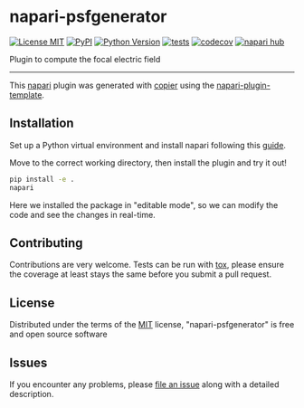 # napari-psfgenerator

[![License MIT](https://img.shields.io/pypi/l/napari-psfgenerator.svg?color=green)](https://github.com/VStergiop/napari-psfgenerator/raw/main/LICENSE)
[![PyPI](https://img.shields.io/pypi/v/napari-psfgenerator.svg?color=green)](https://pypi.org/project/napari-psfgenerator)
[![Python Version](https://img.shields.io/pypi/pyversions/napari-psfgenerator.svg?color=green)](https://python.org)
[![tests](https://github.com/VStergiop/napari-psfgenerator/workflows/tests/badge.svg)](https://github.com/VStergiop/napari-psfgenerator/actions)
[![codecov](https://codecov.io/gh/VStergiop/napari-psfgenerator/branch/main/graph/badge.svg)](https://codecov.io/gh/VStergiop/napari-psfgenerator)
[![napari hub](https://img.shields.io/endpoint?url=https://api.napari-hub.org/shields/napari-psfgenerator)](https://napari-hub.org/plugins/napari-psfgenerator)

Plugin to compute the focal electric field

----------------------------------

This [napari] plugin was generated with [copier] using the [napari-plugin-template].

<!--
Don't miss the full getting started guide to set up your new package:
https://github.com/napari/napari-plugin-template#getting-started

and review the napari docs for plugin developers:
https://napari.org/stable/plugins/index.html
-->

## Installation

Set up a Python virtual environment and install napari following this [guide]. 

Move to the correct working directory, then install the plugin and try it out!

```bash
pip install -e .
napari
```

Here we installed the package in "editable mode", so we can modify the code and see the changes in real-time.

[//]: # (You can install `napari-psfgenerator` via [pip]:)

[//]: # ()
[//]: # (    pip install napari-psfgenerator)

[//]: # ()
[//]: # ()
[//]: # ()
[//]: # (To install latest development version :)

[//]: # ()
[//]: # (    pip install git+https://github.com/VStergiop/napari-psfgenerator.git)


## Contributing

Contributions are very welcome. Tests can be run with [tox], please ensure
the coverage at least stays the same before you submit a pull request.

## License

Distributed under the terms of the [MIT] license,
"napari-psfgenerator" is free and open source software

## Issues

If you encounter any problems, please [file an issue] along with a detailed description.

[napari]: https://github.com/napari/napari
[copier]: https://copier.readthedocs.io/en/stable/
[@napari]: https://github.com/napari
[MIT]: http://opensource.org/licenses/MIT
[BSD-3]: http://opensource.org/licenses/BSD-3-Clause
[GNU GPL v3.0]: http://www.gnu.org/licenses/gpl-3.0.txt
[GNU LGPL v3.0]: http://www.gnu.org/licenses/lgpl-3.0.txt
[Apache Software License 2.0]: http://www.apache.org/licenses/LICENSE-2.0
[Mozilla Public License 2.0]: https://www.mozilla.org/media/MPL/2.0/index.txt
[napari-plugin-template]: https://github.com/napari/napari-plugin-template
[guide]: https://docs.conda.io/projects/conda/en/4.6.0/commands/list.html

[file an issue]: https://github.com/VStergiop/napari-psfgenerator/issues

[napari]: https://github.com/napari/napari
[tox]: https://tox.readthedocs.io/en/latest/
[pip]: https://pypi.org/project/pip/
[PyPI]: https://pypi.org/
